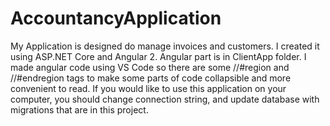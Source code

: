 # AccountancyApplication
My Application is designed do manage invoices and customers. I created it using ASP.NET Core and Angular 2.
Angular part is in ClientApp folder. I made angular code using VS Code so there are some //#region and
//#endregion tags to make some parts of code collapsible and more convenient to read.
If you would like to use this application on your computer, you should change connection string, and update
database with migrations that are in this project.

